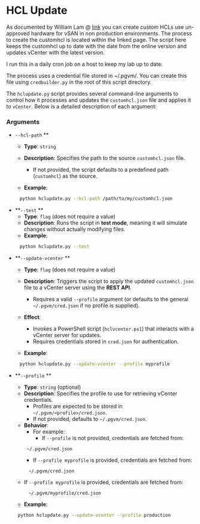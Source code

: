 # HCL Update

As documented by William Lam @ [link](https://williamlam.com/2023/12/dynamically-generate-custom-vsan-esa-hcl-json-for-vmware-cloud-foundation-vcf-5-1.html)
you can create custom HCLs use un-approved hardware for vSAN in non production environments.  The process to create the customhcl is located within the
linked page.  The script here keeps the customhcl up to date with the date from the online version and updates vCenter
with the latest version.

I run this in a daily cron job on a host to keep my lab up to date.

The process uses a credential file stored in ~/.pgvm/.  You can create this file using `credbuilder.py` in the 
root of this script directory.


The `hclupdate.py` script provides several command-line arguments to control how it processes and updates the `customhcl.json` file and applies it to `vCenter`. Below is a detailed description of each argument:
### **Arguments**
- `--hcl-path` **
    - **Type**: `string`
    - **Description**: Specifies the path to the source `customhcl.json` file.
        - If not provided, the script defaults to a predefined path (`customhcl`) as the source.

    - **Example**:
``` bash
     python hclupdate.py --hcl-path /path/to/my/customhcl.json
```
- **`--test` **
    - **Type**: `flag` (does not require a value)
    - **Description**: Runs the script in **test mode**, meaning it will simulate changes without actually modifying files.
    - **Example**:
``` bash
     python hclupdate.py --test
```
- **`--update-vcenter` **
    - **Type**: `flag` (does not require a value)
    - **Description**: Triggers the script to apply the updated `customhcl.json` file to a vCenter server using the **REST API**.
        - Requires a valid `--profile` argument (or defaults to the general `~/.pgvm/cred.json` if no profile is supplied).

    - **Effect**:
        - Invokes a PowerShell script (`hclvcenter.ps1`) that interacts with a vCenter server for updates.
        - Requires credentials stored in `cred.json` for authentication.

    - **Example**:
``` bash
     python hclupdate.py --update-vcenter --profile myprofile
```
- **`--profile` **
    - **Type**: `string` (optional)
    - **Description**: Specifies the profile to use for retrieving vCenter credentials.
        - Profiles are expected to be stored in `~/.pgvm/<profile>/cred.json`.
        - If not provided, defaults to `~/.pgvm/cred.json`.
    - **Behavior**:
        - For example:
            - If `--profile` is not provided, credentials are fetched from:
        ``` 
         ~/.pgvm/cred.json
        ```
      - If `--profile myprofile` is provided, credentials are fetched from:

    ``` 
         ~/.pgvm/cred.json
    ```
    - If `--profile myprofile` is provided, credentials are fetched from:
    ``` 
         ~/.pgvm/myprofile/cred.json
    ```
   - **Example**:
    ``` bash
     python hclupdate.py --update-vcenter --profile production
    ```



